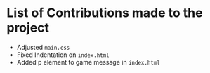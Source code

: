 # List of Contributions made to the project
* Adjusted `main.css`
* Fixed Indentation on `index.html`
* Added p element to game message in `index.html`